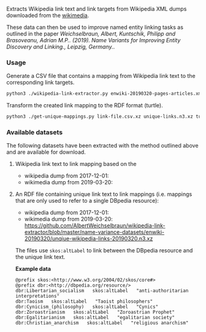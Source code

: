 Extracts Wikipedia link text and link targets from Wikipedia XML dumps downloaded from the [wikimedia](https://meta.wikimedia.org/wiki/Data_dumps).

These data can then be used to improve named entity linking tasks as outlined in the paper *Weichselbraun, Albert, Kuntschik, Philipp and Brasoveanu, Adrian M.P.. (2019). Name Variants for Improving Entity Discovery and Linking., Leipzig, Germany.*.

### Usage

Generate a CSV file that contains a mapping from Wikipedia link text to the corresponding link targets.
```bash
python3 ./wikipedia-link-extractor.py enwiki-20190320-pages-articles.xml.bz2 link-file.csv.xz
```

Transform the created link mapping to the RDF format (turtle).
```bash
python3 ./get-unique-mappings.py link-file.csv.xz unique-links.n3.xz turtle
```

### Available datasets

The following datasets have been extracted with the method outlined above and are available for download.

 1. Wikipedia link text to link mapping based on the 
    - wikipedia dump from 2017-12-01: 
    - wikimedia dump from 2019-03-20: 
 2. An RDF file containing unique link text to link mappings (i.e. mappings that are only used to refer to a single DBpedia resource):
    - wikipedia dump from 2017-12-01:
    - wikimedia dump from 2019-03-20: https://github.com/AlbertWeichselbraun/wikipedia-link-extractor/blob/master/name-variance-datasets/enwiki-20190320/unqiue-wikipedia-links-20190320.n3.xz
    
    The files use `skos:altLabel` to link between the DBpedia resource and the unique link text.

    **Example data**
    ```turtle
    @prefix skos:<http://www.w3.org/2004/02/skos/core#>
    @prefix dbr:<http://dbpedia.org/resource/>
    dbr:Libertarian_socialism   skos:altLabel   "anti-authoritarian interpretations"
    dbr:Taoism   skos:altLabel   "Taoist philosophers"
    dbr:Cynicism_(philosophy)   skos:altLabel   "Cynics"
    dbr:Zoroastrianism   skos:altLabel   "Zoroastrian Prophet"
    dbr:Egalitarianism   skos:altLabel   "egalitarian society"
    dbr:Christian_anarchism   skos:altLabel   "religious anarchism"
    ```
